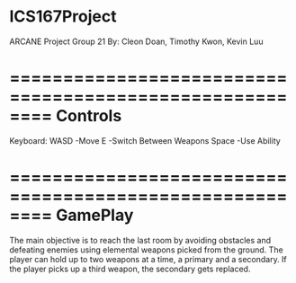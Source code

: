 # ICS167Project
 ARCANE
 Project Group 21
 By: Cleon Doan, Timothy Kwon, Kevin Luu

 ========================================================
                        Controls
 ========================================================
 Keyboard:
 WASD                       -Move
 E                          -Switch Between Weapons
 Space                      -Use Ability

 ========================================================
                        GamePlay
 ========================================================
 The main objective is to reach the last room by avoiding obstacles and defeating
 enemies using elemental weapons picked from the ground. The player can hold up to
 two weapons at a time, a primary and a secondary. If the player picks up a third
 weapon, the secondary gets replaced.
 